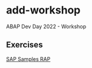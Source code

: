 # add-workshop
ABAP Dev Day 2022 - Workshop



## Exercises 
[SAP Samples RAP](https://github.com/SAP-samples/abap-platform-rap-workshops/blob/main/rap1xx/rap100/readme.md)
